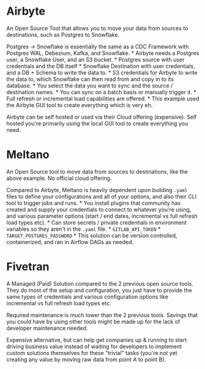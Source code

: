 # Airbyte
An Open Source Tool that allows you to move your data from sources to destinations, such as Postgres to Snowflake.

Postgres -> Snowflake is essentially the same as a CDC Framework with Postgres WAL, Debezium, Kafka, and Snowflake. 
    * Airbyte needs a Postgres user, a Snowflake User, and an S3 bucket.
    * Postgres source with user credentials and the DB itself
    * Snowflake Destination with user credentials, and a DB + Schema to write the data to.
    * S3 credentials for Airbyte to write the data to, which Snowflake can then read from and copy in to its database.
    * You select the data you want to sync and the source / destination names. 
      * You can sync on a batch basis or manually trigger it.
      * Full refresh or incremental load capabilities are offered.
    * This example used the Airbyte GUI tool to create everything which is very eh.

Airbyte can be self hosted or used via their Cloud offering (expensive).  Self hosted you're primarily using the local GUI tool to create everything you need.

# Meltano
An Open Source tool to move data from sources to destinations, like the above example.  No official cloud offering.

Compared to Airbyte, Meltano is heavily dependent upon building `.yaml` files to define your configurations and all of your options, and also their CLI tool to trigger jobs and runs.
    * You install plugins that community has created and supply your credentials to connect to whatever you're using, and various parameter options (start / end dates, incremental vs full refresh load types etc).
    * Can store secrets / private credentials in environment variables so they aren't in the `.yaml` file.
      *  `GITLAB_API_TOKEN`
      *  `TARGET_POSTGRES_PASSWORD`
    * This solution can be version controlled, containerized, and ran in Airflow DAGs as needed.

# Fivetran
A Managed (Paid) Solution compared to the 2 previous open source tools.  They do most of the setup and configuration, you just have to provide the same types of credentials and various configuration options like incremental vs full refresh load types etc.

Required maintenance is much lower than the 2 previous tools.  Savings that you could have by using other tools might be made up for the lack of developer maintenance needed.

Expensive alternative, but can help get companies up & running to start driving business value instead of waiting for developers to implement custom solutions themselves for these "trivial" tasks (you're not yet creating any value by moving raw data from point A to point B).